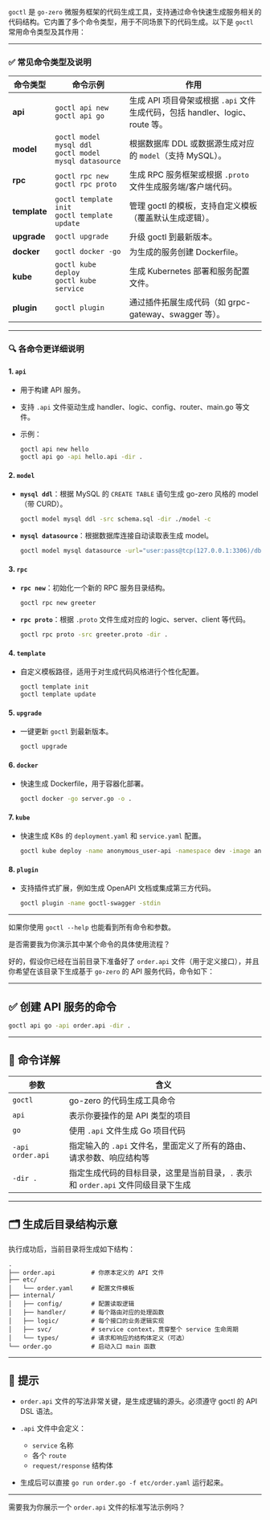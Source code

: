 `goctl` 是 `go-zero` 微服务框架的代码生成工具，支持通过命令快速生成服务相关的代码结构。它内置了多个命令类型，用于不同场景下的代码生成。以下是 `goctl` 常用命令类型及其作用：

---

### ✅ 常见命令类型及说明

| 命令类型         | 命令示例                                                      | 作用                                                     |
| ------------ | --------------------------------------------------------- | ------------------------------------------------------ |
| **api**      | `goctl api new`<br>`goctl api go`                         | 生成 API 项目骨架或根据 `.api` 文件生成代码，包括 handler、logic、route 等。 |
| **model**    | `goctl model mysql ddl`<br>`goctl model mysql datasource` | 根据数据库 DDL 或数据源生成对应的 `model`（支持 MySQL）。                 |
| **rpc**      | `goctl rpc new`<br>`goctl rpc proto`                      | 生成 RPC 服务框架或根据 `.proto` 文件生成服务端/客户端代码。                 |
| **template** | `goctl template init`<br>`goctl template update`          | 管理 goctl 的模板，支持自定义模板（覆盖默认生成逻辑）。                        |
| **upgrade**  | `goctl upgrade`                                           | 升级 goctl 到最新版本。                                        |
| **docker**   | `goctl docker -go`                                        | 为生成的服务创建 Dockerfile。                                   |
| **kube**     | `goctl kube deploy`<br>`goctl kube service`               | 生成 Kubernetes 部署和服务配置文件。                               |
| **plugin**   | `goctl plugin`                                            | 通过插件拓展生成代码（如 grpc-gateway、swagger 等）。                  |

---

### 🔍 各命令更详细说明

#### 1. `api`

* 用于构建 API 服务。
* 支持 `.api` 文件驱动生成 handler、logic、config、router、main.go 等文件。
* 示例：

  ```bash
  goctl api new hello
  goctl api go -api hello.api -dir .
  ```

#### 2. `model`

* **`mysql ddl`**：根据 MySQL 的 `CREATE TABLE` 语句生成 go-zero 风格的 model（带 CURD）。

  ```bash
  goctl model mysql ddl -src schema.sql -dir ./model -c
  ```
* **`mysql datasource`**：根据数据库连接自动读取表生成 model。

  ```bash
  goctl model mysql datasource -url="user:pass@tcp(127.0.0.1:3306)/dbname" -table="users" -dir="./model"
  ```

#### 3. `rpc`

* **`rpc new`**：初始化一个新的 RPC 服务目录结构。

  ```bash
  goctl rpc new greeter
  ```
* **`rpc proto`**：根据 `.proto` 文件生成对应的 logic、server、client 等代码。

  ```bash
  goctl rpc proto -src greeter.proto -dir .
  ```

#### 4. `template`

* 自定义模板路径，适用于对生成代码风格进行个性化配置。

  ```bash
  goctl template init
  goctl template update
  ```

#### 5. `upgrade`

* 一键更新 `goctl` 到最新版本。

  ```bash
  goctl upgrade
  ```

#### 6. `docker`

* 快速生成 Dockerfile，用于容器化部署。

  ```bash
  goctl docker -go server.go -o .
  ```

#### 7. `kube`

* 快速生成 K8s 的 `deployment.yaml` 和 `service.yaml` 配置。

  ```bash
  goctl kube deploy -name anonymous_user-api -namespace dev -image anonymous_user-api:v1 -o .
  ```

#### 8. `plugin`

* 支持插件式扩展，例如生成 OpenAPI 文档或集成第三方代码。

  ```bash
  goctl plugin -name goctl-swagger -stdin
  ```

---

如果你使用 `goctl --help` 也能看到所有命令和参数。

是否需要我为你演示其中某个命令的具体使用流程？






好的，假设你已经在当前目录下准备好了 `order.api` 文件（用于定义接口），并且你希望在该目录下生成基于 `go-zero` 的 API 服务代码，命令如下：

---

## ✅ 创建 API 服务的命令

```bash
goctl api go -api order.api -dir .
```

---

## 🧩 命令详解

| 参数               | 含义                                                |
| ---------------- | ------------------------------------------------- |
| `goctl`          | go-zero 的代码生成工具命令                                 |
| `api`            | 表示你要操作的是 API 类型的项目                                |
| `go`             | 使用 `.api` 文件生成 Go 项目代码                            |
| `-api order.api` | 指定输入的 `.api` 文件名，里面定义了所有的路由、请求参数、响应结构等            |
| `-dir .`         | 指定生成代码的目标目录，这里是当前目录，`.` 表示和 `order.api` 文件同级目录下生成 |

---

## 🗂️ 生成后目录结构示意

执行成功后，当前目录将生成如下结构：

```
.
├── order.api          # 你原本定义的 API 文件
├── etc/
│   └── order.yaml     # 配置文件模板
├── internal/
│   ├── config/        # 配置读取逻辑
│   ├── handler/       # 每个路由对应的处理函数
│   ├── logic/         # 每个接口的业务逻辑实现
│   ├── svc/           # service context，贯穿整个 service 生命周期
│   └── types/         # 请求和响应的结构体定义（可选）
└── order.go           # 启动入口 main 函数
```

---

## 📘 提示

* `order.api` 文件的写法非常关键，是生成逻辑的源头。必须遵守 goctl 的 API DSL 语法。
* `.api` 文件中会定义：

    * `service` 名称
    * 各个 `route`
    * `request/response` 结构体
* 生成后可以直接 `go run order.go -f etc/order.yaml` 运行起来。

---

需要我为你展示一个 `order.api` 文件的标准写法示例吗？
